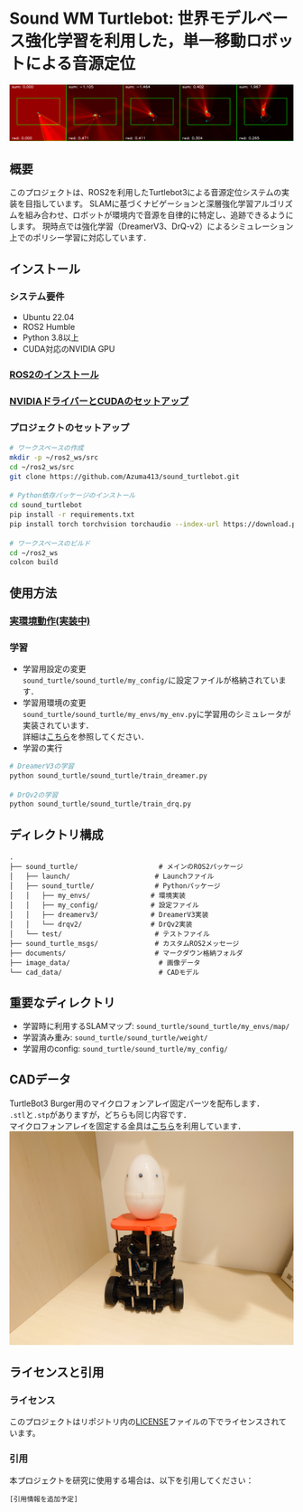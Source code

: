 # Sound WM Turtlebot: 世界モデルベース強化学習を利用した，単一移動ロボットによる音源定位
![image1](image_data/animation.png)

## 概要
このプロジェクトは、ROS2を利用したTurtlebot3による音源定位システムの実装を目指しています。
SLAMに基づくナビゲーションと深層強化学習アルゴリズムを組み合わせ、ロボットが環境内で音源を自律的に特定し、追跡できるようにします。
現時点では強化学習（DreamerV3、DrQ-v2）によるシミュレーション上でのポリシー学習に対応しています．

## インストール
### システム要件
- Ubuntu 22.04
- ROS2 Humble
- Python 3.8以上
- CUDA対応のNVIDIA GPU

### [ROS2のインストール](documents/ros2_setup.md)

### [NVIDIAドライバーとCUDAのセットアップ](documents/cuda_setup.md)

### プロジェクトのセットアップ
```bash
# ワークスペースの作成
mkdir -p ~/ros2_ws/src
cd ~/ros2_ws/src
git clone https://github.com/Azuma413/sound_turtlebot.git

# Python依存パッケージのインストール
cd sound_turtlebot
pip install -r requirements.txt
pip install torch torchvision torchaudio --index-url https://download.pytorch.org/whl/cu124

# ワークスペースのビルド
cd ~/ros2_ws
colcon build
```

## 使用方法

### [実環境動作(実装中)](documents/ros_use.md)

### 学習
- 学習用設定の変更\
`sound_turtle/sound_turtle/my_config/`に設定ファイルが格納されています．
- 学習用環境の変更\
`sound_turtle/sound_turtle/my_envs/my_env.py`に学習用のシミュレータが実装されています．\
詳細は[こちら](sound_turtle/sound_turtle/my_envs/my_env.md)を参照してください．
- 学習の実行
```bash
# DreamerV3の学習  
python sound_turtle/sound_turtle/train_dreamer.py  

# DrQv2の学習  
python sound_turtle/sound_turtle/train_drq.py  
```

## ディレクトリ構成
```
.  
├── sound_turtle/                    # メインのROS2パッケージ  
│   ├── launch/                     # Launchファイル  
│   ├── sound_turtle/               # Pythonパッケージ  
│   │   ├── my_envs/               # 環境実装  
│   │   ├── my_config/             # 設定ファイル  
│   │   ├── dreamerv3/             # DreamerV3実装  
│   │   └── drqv2/                 # DrQv2実装  
│   └── test/                       # テストファイル  
├── sound_turtle_msgs/              # カスタムROS2メッセージ  
├── documents/                      # マークダウン格納フォルダ
├── image_data/                      # 画像データ  
└── cad_data/                        # CADモデル  
```

## 重要なディレクトリ
- 学習時に利用するSLAMマップ: `sound_turtle/sound_turtle/my_envs/map/`
- 学習済み重み: `sound_turtle/sound_turtle/weight/`
- 学習用のconfig: `sound_turtle/sound_turtle/my_config/`

## CADデータ
TurtleBot3 Burger用のマイクロフォンアレイ固定パーツを配布します．\
`.stl`と`.stp`がありますが，どちらも同じ内容です．\
マイクロフォンアレイを固定する金具は[こちら](https://www.amazon.co.jp/dp/B07QKTVSPQ?ref=ppx_yo2ov_dt_b_fed_asin_title)を利用しています．
![image1](image_data/robot.JPG)

## ライセンスと引用

### ライセンス
このプロジェクトはリポジトリ内の[LICENSE](LICENSE)ファイルの下でライセンスされています。

### 引用
本プロジェクトを研究に使用する場合は、以下を引用してください：
```
[引用情報を追加予定]
```